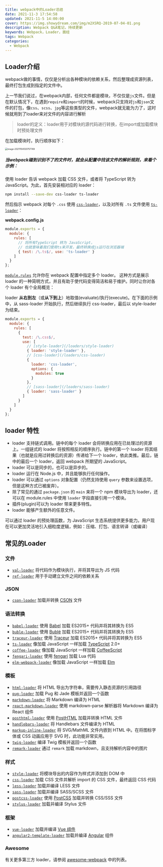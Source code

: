 ```yaml
---
title: webpack中的Loader总结
date: 2021-11-3 17:54:58
updated: 2021-11-5 14:00:00
cover: https://img.showydream.com/img/m2XSRQ-2019-07-04-01.png
description: Webpack Q&A笔记，持续更新
keywords: Webpack，Loader，面经
tags: Webpack
categories: 
  - Webpack
---
```


## Loader介绍

webpack做的事情，仅仅是分析出各种模块的依赖关系，然后整理成资源列表，最终打包生成到指定的文件中。

上一节我们说过，在webpack内部，任何文件都是模块，不仅仅是`js`文件。但是在默认情况下，在遇到`require`和`import`的时候，webpack只支持对`js`和`json`文件的打包，像`css`、`scss`、`jpg`等这些类型的文件，webpack就无能为力了，这时候就用到了loader来对文件的内容进行解析

> loader的定义：loader用于对模块的源代码进行转换，在import或加载模块时预处理文件

在加载模块时，执行顺序如下：

<img src="https://img.showydream.com/img/TFRENB-image-20211104120757749.png" alt="image-20211104120757749" style="zoom:50%;" />

##### 当webpack碰到识别不了的文件时，就会从配置中找该文件的解析规则，来看个示例：

使用 loader 告诉 webpack 加载 CSS 文件，或者将 TypeScript 转为 JavaScript。为此，首先安装相对应的 loader：

```bash
npm install --save-dev css-loader ts-loader
```

然后指示 webpack 对每个 `.css` 使用 [`css-loader`](https://webpack.docschina.org/loaders/css-loader)，以及对所有 `.ts` 文件使用 [`ts-loader`](https://github.com/TypeStrong/ts-loader)：

**webpack.config.js**

```javascript
module.exports = {
  module: {
    rules: [
      // 将所有TypeScript 转为 JavaScript，
      // 也就意味着我们使用ts来开发，最终转换成js运行在浏览器端
      { test: /\.ts$/, use: 'ts-loader' }
    ]
  }
};
```

[`module.rules`](https://webpack.docschina.org/configuration/module/#modulerules) 允许你在 webpack 配置中指定多个 loader。 这种方式是展示 loader 的一种简明方式，并且有助于使代码变得简洁和易于维护。同时让你对各个 loader 有个全局概览：

loader **从右到左**（或**从下到上**）地取值(evaluate)/执行(execute)。在下面的示例中，从 sass-loader 开始执行，然后继续执行 css-loader，最后以 style-loader 为结束。

```javascript
module.exports = {
  module: {
    rules: [
      {
        test: /\.css$/,
        use: [
          // [style-loader](/loaders/style-loader)
          { loader: 'style-loader' },
          // [css-loader](/loaders/css-loader)
          {
            loader: 'css-loader',
            options: {
              modules: true
            }
          },
          // [sass-loader](/loaders/sass-loader)
          { loader: 'sass-loader' }
        ]
      }
    ]
  }
};
```

## loader 特性

- loader 支持链式调用。链中的每个 loader 会将转换应用在已处理过的资源上。一组链式的 loader 将按照相反的顺序执行。链中的第一个 loader 将其结果（也就是应用过转换后的资源）传递给下一个 loader，依此类推。最后，链中的最后一个 loader，返回 webpack 所期望的 JavaScript。
- loader 可以是同步的，也可以是异步的。
- loader 运行在 Node.js 中，并且能够执行任何操作。
- loader 可以通过 `options` 对象配置（仍然支持使用 `query` 参数来设置选项，但是这种方式已被废弃）。
- 除了常见的通过 `package.json` 的 `main` 来将一个 npm 模块导出为 loader，还可以在 module.rules 中使用 `loader` 字段直接引用一个模块。
- 插件(plugin)可以为 loader 带来更多特性。
- loader 能够产生额外的任意文件。

可以通过 loader 的预处理函数，为 JavaScript 生态系统提供更多能力。用户现在可以更加灵活地引入细粒度逻辑，例如：压缩、打包、语言转译（或编译）

## 常见的Loader

### 文件

- [`val-loader`](https://webpack.docschina.org/loaders/val-loader) 将代码作为模块执行，并将其导出为 JS 代码
- [`ref-loader`](https://www.npmjs.com/package/ref-loader) 用于手动建立文件之间的依赖关系

### JSON

- [`cson-loader`](https://github.com/awnist/cson-loader) 加载并转换 [CSON](https://github.com/bevry/cson#what-is-cson) 文件

### 语法转换

- [`babel-loader`](https://webpack.docschina.org/loaders/babel-loader) 使用 [Babel](https://babeljs.io/) 加载 ES2015+ 代码并将其转换为 ES5
- [`buble-loader`](https://github.com/sairion/buble-loader) 使用 [Bublé](https://buble.surge.sh/guide/) 加载 ES2015+ 代码并将其转换为 ES5
- [`traceur-loader`](https://github.com/jupl/traceur-loader) 使用 [Traceur](https://github.com/google/traceur-compiler#readme) 加载 ES2015+ 代码并将其转换为 ES5
- [`ts-loader`](https://github.com/TypeStrong/ts-loader) 像加载 JavaScript 一样加载 [TypeScript](https://www.typescriptlang.org/) 2.0+
- [`coffee-loader`](https://webpack.docschina.org/loaders/coffee-loader) 像加载 JavaScript 一样加载 [CoffeeScript](http://coffeescript.org/)
- [`fengari-loader`](https://github.com/fengari-lua/fengari-loader/) 使用 [fengari](https://fengari.io/) 加载 Lua 代码
- [`elm-webpack-loader`](https://github.com/elm-community/elm-webpack-loader) 像加载 JavaScript 一样加载 [Elm](https://elm-lang.org/)

### 模板

- [`html-loader`](https://webpack.docschina.org/loaders/html-loader) 将 HTML 导出为字符串，需要传入静态资源的引用路径
- [`pug-loader`](https://github.com/pugjs/pug-loader) 加载 Pug 和 Jade 模板并返回一个函数
- [`markdown-loader`](https://github.com/peerigon/markdown-loader) 将 Markdown 编译为 HTML
- [`react-markdown-loader`](https://github.com/javiercf/react-markdown-loader) 使用 markdown-parse 解析器将 Markdown 编译为 React 组件
- [`posthtml-loader`](https://github.com/posthtml/posthtml-loader) 使用 [PostHTML](https://github.com/posthtml/posthtml) 加载并转换 HTML 文件
- [`handlebars-loader`](https://github.com/pcardune/handlebars-loader) 将 Handlebars 文件编译为 HTML
- [`markup-inline-loader`](https://github.com/asnowwolf/markup-inline-loader) 将 SVG/MathML 文件内嵌到 HTML 中。在将图标字体或 CSS 动画应用于 SVG 时，此功能非常实用。
- [`twig-loader`](https://github.com/zimmo-be/twig-loader) 编译 Twig 模板并返回一个函数
- [`remark-loader`](https://github.com/webpack-contrib/remark-loader) 通过 `remark` 加载 markdown，且支持解析内容中的图片

### 样式

- [`style-loader`](https://webpack.docschina.org/loaders/style-loader) 将模块导出的内容作为样式并添加到 DOM 中
- [`css-loader`](https://webpack.docschina.org/loaders/css-loader) 加载 CSS 文件并解析 import 的 CSS 文件，最终返回 CSS 代码
- [`less-loader`](https://webpack.docschina.org/loaders/less-loader) 加载并编译 LESS 文件
- [`sass-loader`](https://webpack.docschina.org/loaders/sass-loader) 加载并编译 SASS/SCSS 文件
- [`postcss-loader`](https://webpack.docschina.org/loaders/postcss-loader) 使用 [PostCSS](http://postcss.org/) 加载并转换 CSS/SSS 文件
- [`stylus-loader`](https://webpack.docschina.org/loaders/stylus-loader/) 加载并编译 Stylus 文件

### 框架

- [`vue-loader`](https://github.com/vuejs/vue-loader) 加载并编译 [Vue 组件](https://vuejs.org/v2/guide/components.html)
- [`angular2-template-loader`](https://github.com/TheLarkInn/angular2-template-loader) 加载并编译 [Angular](https://angular.io/) 组件

### Awesome

有关更多第三方 loader，请参阅 [awesome-webpack](https://webpack.docschina.org/awesome-webpack/#loaders) 中的列表。


